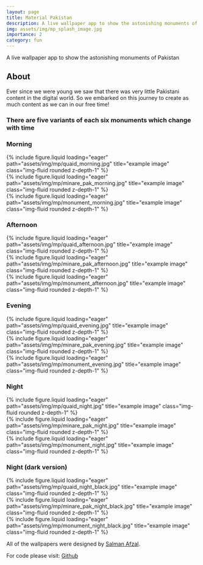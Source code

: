 ```yaml
---
layout: page
title: Material Pakistan
description: A live wallpaper app to show the astonishing monuments of Pakistan
img: assets/img/mp_splash_image.jpg
importance: 2
category: fun
---
```


<!-- Material Pakistan -->

A live wallpaper app to show the astonishing monuments of Pakistan

## About
Ever since we were young we saw that there was very little Pakistani content in the digital world. So we embarked on this journey to create as much content as we can in our free time!


### There are five variants of each six monuments which change with time

### Morning

<div class="row">
    <div class="col-sm mt-3 mt-md-0">
        {% include figure.liquid loading="eager" path="assets/img/mp/quaid_morning.jpg" title="example image" class="img-fluid rounded z-depth-1" %}
    </div>
    <div class="col-sm mt-3 mt-md-0">
        {% include figure.liquid loading="eager" path="assets/img/mp/minare_pak_morning.jpg" title="example image" class="img-fluid rounded z-depth-1" %}
    </div>
    <div class="col-sm mt-3 mt-md-0">
        {% include figure.liquid loading="eager" path="assets/img/mp/monument_morning.jpg" title="example image" class="img-fluid rounded z-depth-1" %}
    </div>
</div>

### Afternoon

<div class="row">
    <div class="col-sm mt-3 mt-md-0">
        {% include figure.liquid loading="eager" path="assets/img/mp/quaid_afternoon.jpg" title="example image" class="img-fluid rounded z-depth-1" %}
    </div>
    <div class="col-sm mt-3 mt-md-0">
        {% include figure.liquid loading="eager" path="assets/img/mp/minare_pak_afternoon.jpg" title="example image" class="img-fluid rounded z-depth-1" %}
    </div>
    <div class="col-sm mt-3 mt-md-0">
        {% include figure.liquid loading="eager" path="assets/img/mp/monument_afternoon.jpg" title="example image" class="img-fluid rounded z-depth-1" %}
    </div>
</div>

### Evening

<div class="row">
    <div class="col-sm mt-3 mt-md-0">
        {% include figure.liquid loading="eager" path="assets/img/mp/quaid_evening.jpg" title="example image" class="img-fluid rounded z-depth-1" %}
    </div>
    <div class="col-sm mt-3 mt-md-0">
        {% include figure.liquid loading="eager" path="assets/img/mp/minare_pak_evening.jpg" title="example image" class="img-fluid rounded z-depth-1" %}
    </div>
    <div class="col-sm mt-3 mt-md-0">
        {% include figure.liquid loading="eager" path="assets/img/mp/monument_evening.jpg" title="example image" class="img-fluid rounded z-depth-1" %}
    </div>
</div>

### Night

<div class="row">
    <div class="col-sm mt-3 mt-md-0">
        {% include figure.liquid loading="eager" path="assets/img/mp/quaid_night.jpg" title="example image" class="img-fluid rounded z-depth-1" %}
    </div>
    <div class="col-sm mt-3 mt-md-0">
        {% include figure.liquid loading="eager" path="assets/img/mp/minare_pak_night.jpg" title="example image" class="img-fluid rounded z-depth-1" %}
    </div>
    <div class="col-sm mt-3 mt-md-0">
        {% include figure.liquid loading="eager" path="assets/img/mp/monument_night.jpg" title="example image" class="img-fluid rounded z-depth-1" %}
    </div>
</div>

### Night (dark version)

<div class="row">
    <div class="col-sm mt-3 mt-md-0">
        {% include figure.liquid loading="eager" path="assets/img/mp/quaid_night_black.jpg" title="example image" class="img-fluid rounded z-depth-1" %}
    </div>
    <div class="col-sm mt-3 mt-md-0">
        {% include figure.liquid loading="eager" path="assets/img/mp/minare_pak_night_black.jpg" title="example image" class="img-fluid rounded z-depth-1" %}
    </div>
    <div class="col-sm mt-3 mt-md-0">
        {% include figure.liquid loading="eager" path="assets/img/mp/monument_night_black.jpg" title="example image" class="img-fluid rounded z-depth-1" %}
    </div>
</div>


All of the wallpapers were designed by <a href="https://www.linkedin.com/in/imsalmanafzal/">Salman Afzal</a>.


For code please visit: [Github](https://github.com/osamazeeshan/Suspect-Detection/tree/main)